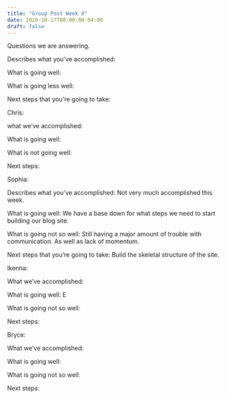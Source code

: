 ```yaml
---
title: "Group Post Week 8"
date: 2020-10-17T00:00:00-04:00
draft: false
---
```

Questions we are answering.





Describes what you've accomplished: 





What is going well: 






What is going less well: 






Next steps that you're going to take: 





Chris:





what we’ve accomplished: 





What is going well: 





What is not going well: 





Next steps: 





Sophia:





Describes what you’ve accomplished: Not very much accomplished this week.






What is going well: We have a base down for what steps we need to start building our blog site.






What is going not so well: Still having a major amount of trouble with communication. As well as lack of momentum.






Next steps that you’re going to take: Build the skeletal structure of the site.





Ikenna:






What we’ve accomplished: 





What is going well: E





What is going not so well: 





Next steps: 





Bryce:





What we’ve accomplished: 





What is going well: 





What is going not so well: 





Next steps: 






